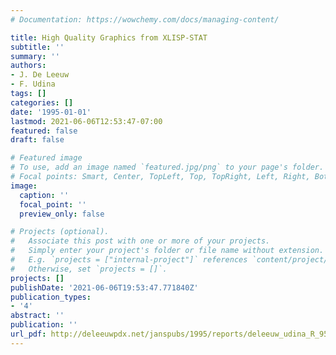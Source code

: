 ```yaml
---
# Documentation: https://wowchemy.com/docs/managing-content/

title: High Quality Graphics from XLISP-STAT
subtitle: ''
summary: ''
authors:
- J. De Leeuw
- F. Udina
tags: []
categories: []
date: '1995-01-01'
lastmod: 2021-06-06T12:53:47-07:00
featured: false
draft: false

# Featured image
# To use, add an image named `featured.jpg/png` to your page's folder.
# Focal points: Smart, Center, TopLeft, Top, TopRight, Left, Right, BottomLeft, Bottom, BottomRight.
image:
  caption: ''
  focal_point: ''
  preview_only: false

# Projects (optional).
#   Associate this post with one or more of your projects.
#   Simply enter your project's folder or file name without extension.
#   E.g. `projects = ["internal-project"]` references `content/project/deep-learning/index.md`.
#   Otherwise, set `projects = []`.
projects: []
publishDate: '2021-06-06T19:53:47.771840Z'
publication_types:
- '4'
abstract: ''
publication: ''
url_pdf: http://deleeuwpdx.net/janspubs/1995/reports/deleeuw_udina_R_95.pdf
---
```

